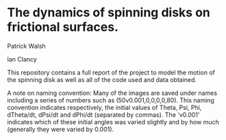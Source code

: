 # The dynamics of spinning disks on frictional surfaces.
Patrick Walsh

Ian Clancy

This repository contains a full report of the project to 
model the motion of the spinning disk as well as all of 
the code used and data obtained.

A note on naming convention: Many of the images are saved 
under names including a series of numbers such as
(50v0.001,0,0,0,0,80). This naming convention indicates
respectively, the initial values of Theta, Psi, Phi, 
dTheta/dt, dPsi/dt and dPhi/dt (separated by commas). The 
'v0.001' indicates which of these initial angles was varied 
slightly and by how much (generally they were varied by 0.001).
